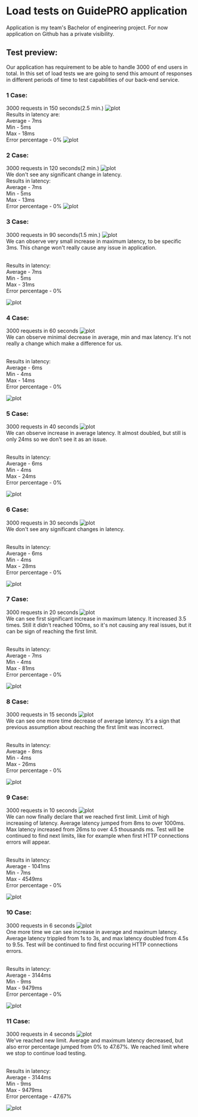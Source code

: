 # Load tests on GuidePRO application
Application is my team's Bachelor of engineering project. 
For now application on Github has a private visibility.

## Test preview:
Our application has requirement to be able to handle 3000 of end users in total.
In this set of load tests we are going to send this amount of responses in different
periods of time to test capabilities of our back-end service.

### 1 Case:
3000 requests in 150 seconds(2.5 min.)
![plot](./result_images/3000,150.png)
<br>
Results in latency are:
<br>
Average - 7ms
<br>
Min - 5ms
<br>
Max - 18ms
<br>
Error percentage - 0%
![plot](./result_images/3000,150stat.png)
### 2 Case:
3000 requests in 120 seconds(2 min.)
![plot](./result_images/3000,120.png)
<br>
We don't see any significant change in latency.
<br>
Results in latency:
<br>
Average - 7ms
<br>
Min - 5ms
<br>
Max - 13ms
<br>
Error percentage - 0%
![plot](./result_images/3000,120stat.png)
### 3 Case:
3000 requests in 90 seconds(1.5 min.)
![plot](./result_images/3000,90.png)
<br>
We can observe very small increase in maximum latency, to be specific 3ms.
This change won't really cause any issue in application.

<br>
Results in latency:
<br>
Average - 7ms
<br>
Min - 5ms
<br>
Max - 31ms
<br>
Error percentage - 0%

![plot](./result_images/3000,90stat.png)
### 4 Case:
3000 requests in 60 seconds
![plot](./result_images/3000,60.png)
<br>
We can observe minimal decrease in average, min and max latency.
It's not really a change which make a difference for us.

<br>
Results in latency:
<br>
Average - 6ms
<br>
Min - 4ms
<br>
Max - 14ms
<br>
Error percentage - 0%

![plot](./result_images/3000,60stat.png)
### 5 Case:
3000 requests in 40 seconds
![plot](./result_images/3000,40.png)
<br>
We can observe increase in average latency. It almost doubled, 
but still is only 24ms so we don't see it as an issue.

<br>
Results in latency:
<br>
Average - 6ms
<br>
Min - 4ms
<br>
Max - 24ms
<br>
Error percentage - 0%

![plot](./result_images/3000,40stat.png)
### 6 Case:
3000 requests in 30 seconds
![plot](./result_images/3000,30.png)
<br>
We don't see any significant changes in latency.

<br>
Results in latency:
<br>
Average - 6ms
<br>
Min - 4ms
<br>
Max - 28ms
<br>
Error percentage - 0%

![plot](./result_images/3000,30stat.png)
### 7 Case:
3000 requests in 20 seconds
![plot](./result_images/3000,20.png)
<br>
We can see first significant increase in maximum latency.
It increased 3.5 times. Still it didn't reached 100ms, so 
it's not causing any real issues, but it can be sign of reaching 
the first limit. 

<br>
Results in latency:
<br>
Average - 7ms
<br>
Min - 4ms
<br>
Max - 81ms
<br>
Error percentage - 0%

![plot](./result_images/3000,20stat.png)
### 8 Case:
3000 requests in 15 seconds
![plot](./result_images/3000,15.png)
<br>
We can see one more time decrease of average latency. 
It's a sign that previous assumption about reaching 
the first limit was incorrect.

<br>
Results in latency:
<br>
Average - 8ms
<br>
Min - 4ms
<br>
Max - 26ms
<br>
Error percentage - 0%

![plot](./result_images/3000,15stat.png)
### 9 Case:
3000 requests in 10 seconds
![plot](./result_images/3000,10.png)
<br>
We can now finally declare that we reached first limit. Limit of 
high increasing of latency. Average latency jumped from 8ms to over 
1000ms. Max latency increased from 26ms to over 4.5 thousands ms. 
Test will be continued to find next limits, like for example when first 
HTTP connections errors will appear.

<br>
Results in latency:
<br>
Average - 1041ms
<br>
Min - 7ms
<br>
Max - 4549ms
<br>
Error percentage - 0%

![plot](./result_images/3000,10stat.png)
### 10 Case:
3000 requests in 6 seconds
![plot](./result_images/3000,6.png)
<br>
One more time we can see increase in average and maximum latency. 
Average latency trippled from 1s to 3s, and max latency doubled 
from 4.5s to 9.5s. Test will be continued to find first occuring 
HTTP connections errors.

<br>
Results in latency:
<br>
Average - 3144ms
<br>
Min - 9ms
<br>
Max - 9479ms
<br>
Error percentage - 0%

![plot](./result_images/3000,6stat.png)
### 11 Case:
3000 requests in 4 seconds
![plot](./result_images/3000,4.png)
<br>
We've reached new limit. Average and maximum latency decreased, 
but also error percentage jumped from 0% to 47.67%. We reached 
limit where we stop to continue load testing.

<br>
Results in latency:
<br>
Average - 3144ms
<br>
Min - 9ms
<br>
Max - 9479ms
<br>
Error percentage - 47.67%

![plot](./result_images/3000,4stat.png)